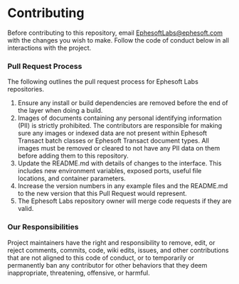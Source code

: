 # Contributing
Before contributing to this repository, email EphesoftLabs@ephesoft.com with the changes you wish to make. Follow the code of conduct below in all interactions with the project.

### Pull Request Process
The following outlines the pull request process for Ephesoft Labs repositories. 

1. Ensure any install or build dependencies are removed before the end of the layer when doing a build.
2. Images of documents containing any personal identifying information (PII) is strictly prohibited. The contributors are responsible for making sure any images or indexed data are not present within Ephesoft Transact batch classes or Ephesoft Transact document types. All images must be removed or cleared to not have any PII data on them before adding them to this repository.
3. Update the README.md with details of changes to the interface. This includes new environment variables, exposed ports, useful file locations, and container parameters.
4. Increase the version numbers in any example files and the README.md to the new version that this Pull Request would represent.
5. The Ephesoft Labs repository owner will merge code requests if they are valid.

### Our Responsibilities
Project maintainers have the right and responsibility to remove, edit, or reject comments, commits, code, wiki edits, issues, and other contributions that are not aligned to this code of conduct, or to temporarily or permanently ban any contributor for other behaviors that they deem inappropriate, threatening, offensive, or harmful.